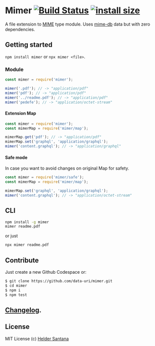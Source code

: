 # Mimer [![Build Status](https://github.com/data-uri/mimer/actions/workflows/main.yml/badge.svg?branch=main)](https://github.com/data-uri/mimer/actions/workflows/main.yml?query=branch%3Amain) [![install size](https://packagephobia.com/badge?p=mimer)](https://packagephobia.com/result?p=mimer)

A file extension to [MIME](http://en.wikipedia.org/wiki/MIME) type module. Uses [mime-db](https://npm.im/mime-db) data but with zero dependencies.










































<extoc></extoc>

## Getting started
`npm install mimer` or `npx mimer <file>`.

### Module
```js
const mimer = require('mimer');

mimer('.pdf'); // -> "application/pdf"
mimer('pdf'); // -> "application/pdf"
mimer('../readme.pdf'); // -> "application/pdf"
mimer('pedefe'); // -> "application/octet-stream"
```

#### Extension Map
```js
const mimer = require('mimer');
const mimerMap = require('mimer/map');

mimerMap.get('pdf'); // -> "application/pdf"
mimerMap.set('graphql', 'application/graphql');
mimer('content.graphql'); // -> "application/graphql"
```

#### Safe mode
In case you want to avoid changes on original Map for safety.
```js
const mimer = require('mimer/safe');
const mimerMap = require('mimer/map');

mimerMap.set('graphql', 'application/graphql');
mimer('content.graphql'); // -> "application/octet-stream"
```

## CLI

```sh
npm install -g mimer
mimer readme.pdf
```
or just

```sh
npx mimer readme.pdf
```

## Contribute

Just create a new Github Codespace or:

```sh
$ git clone https://github.com/data-uri/mimer.git
$ cd mimer
$ npm i
$ npm test
```

## [Changelog](https://github.com/data-uri/mimer/releases).

## License

MIT License
(c) [Helder Santana](http://heldr.com)
